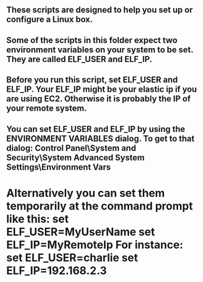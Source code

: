 These scripts are designed to help you
set up or configure a Linux box.
---------------------------------------------
Some of the scripts in this folder expect
two environment variables on your system
to be set. They are called ELF_USER and
ELF_IP.
---------------------------------------------
Before you run this script, set ELF_USER 
and ELF_IP. Your ELF_IP might be your 
elastic ip if you are using EC2. Otherwise
it is probably the IP of your remote system.
---------------------------------------------
You can set ELF_USER and ELF_IP by using the 
ENVIRONMENT VARIABLES dialog. To get to 
that dialog:
  Control Panel\System and Security\System
  Advanced System Settings\Environment Vars
---------------------------------------------
Alternatively you can set them temporarily 
at the command prompt like this:
  set ELF_USER=MyUserName
  set ELF_IP=MyRemoteIp
For instance:
  set ELF_USER=charlie
  set ELF_IP=192.168.2.3
=============================================